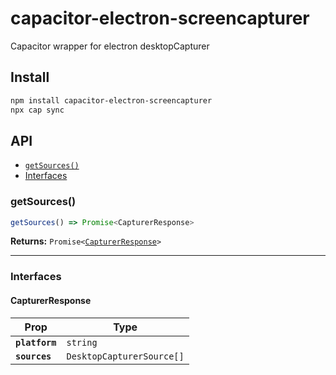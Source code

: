 # capacitor-electron-screencapturer

Capacitor wrapper for electron desktopCapturer

## Install

```bash
npm install capacitor-electron-screencapturer
npx cap sync
```

## API

<docgen-index>

* [`getSources()`](#getsources)
* [Interfaces](#interfaces)

</docgen-index>

<docgen-api>
<!--Update the source file JSDoc comments and rerun docgen to update the docs below-->

### getSources()

```typescript
getSources() => Promise<CapturerResponse>
```

**Returns:** <code>Promise&lt;<a href="#capturerresponse">CapturerResponse</a>&gt;</code>

--------------------


### Interfaces


#### CapturerResponse

| Prop           | Type                                 |
| -------------- | ------------------------------------ |
| **`platform`** | <code>string</code>                  |
| **`sources`**  | <code>DesktopCapturerSource[]</code> |

</docgen-api>
